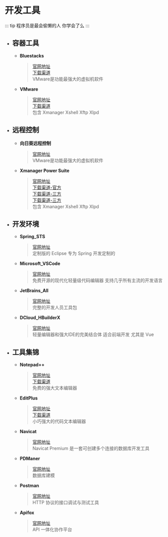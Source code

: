 # 开发工具

::: tip
程序员是最会偷懒的人 你学会了么
:::

- ## 容器工具

    - **Bluestacks**
      > [官网地址](https://www.bluestacks.com)  
      [下载渠道](https://www.bluestacks.com/bluestacks-5.html)  
      VMware是功能最强大的虚拟机软件

    - **VMware**
      > [官网地址](https://customerconnect.vmware.com/cn/downloads/info/slug/desktop_end_user_computing/vmware_workstation_pro/16_0)  
      [下载渠道](https://www.423down.com/5928.html)  
      包含 Xmanager Xshell Xftp Xlpd
      
- ## 远程控制

    - **向日葵远程控制**
      > [官网地址](https://sunlogin.oray.com/)  
      VMware是功能最强大的虚拟机软件

    - **Xmanager Power Suite**
      > [官网地址](https://www.xshell.com/zh/)  
      [下载渠道-官方](https://www.xshell.com/zh/xmanager-power-suite-download/)  
      [下载渠道-三方](https://www.423down.com/10045.html)  
      [下载渠道-三方](https://www.ghxi.com/xmanagerpowersuite.html)  
      包含 Xmanager Xshell Xftp Xlpd

- ## 开发环境

    - **Spring_STS**
      > [官网地址](https://spring.io/tools)  
      定制版的 Eclipse 专为 Spring 开发定制的

    - **Microsoft_VSCode**
      > [官网地址](https://code.visualstudio.com)  
      免费开源的现代化轻量级代码编辑器 支持几乎所有主流的开发语言

    - **JetBrains_All**
      > [官网地址](https://www.jetbrains.com)  
      完整的开发人员工具包

    - **DCloud_HBuilderX**
      > [官网地址](https://www.dcloud.io)  
      轻量编辑器和强大IDE的完美结合体 适合前端开发 尤其是 Vue

- ## 工具集锦

    - **Notepad++**
      > [官网地址](https://notepad-plus-plus.org)  
      [下载渠道](https://www.423down.com/8867.html)  
      免费的强大文本编辑器

    - **EditPlus**
      > [官网地址](https://www.editplus.com)  
      [下载渠道](https://www.423down.com/1689.html)  
      小巧强大的代码文本编辑器

    - **Navicat**
      > [官网地址](https://www.navicat.com.cn/download/navicat-premium)  
      Navicat Premium 是一套可创建多个连接的数据库开发工具

    - **PDManer**
      > [官网地址](https://gitee.com/robergroup/pdmaner)  
      数据库建模

    - **Postman**
      > [官网地址](https://www.postman.com/)  
      HTTP 协议的接口调试与测试工具

    - **Apifox**
      > [官网地址](https://www.apifox.cn/)  
      API 一体化协作平台
